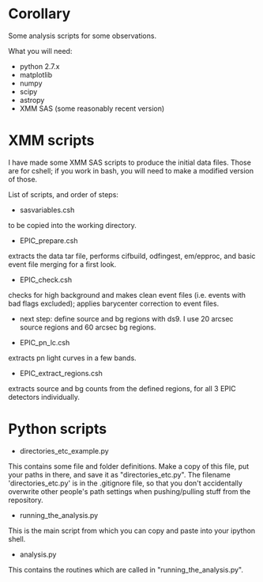 Corollary
=========

Some analysis scripts for some observations.

What you will need:
- python 2.7.x
- matplotlib
- numpy
- scipy
- astropy
- XMM SAS (some reasonably recent version)

XMM scripts
===========

I have made some XMM SAS scripts to produce the initial data files. Those are for cshell; if you work in bash, you will need to make a modified version of those.

List of scripts, and order of steps:

- sasvariables.csh

to be copied into the working directory.

- EPIC_prepare.csh

extracts the data tar file, performs cifbuild, odfingest, em/epproc, and basic event file merging for a first look.

- EPIC_check.csh

checks for high background and makes clean event files (i.e. events with bad flags excluded); applies barycenter correction to event files.

- next step: define source and bg regions with ds9. I use 20 arcsec source regions and 60 arcsec bg regions.

- EPIC_pn_lc.csh

extracts pn light curves in a few bands.

- EPIC_extract_regions.csh

extracts source and bg counts from the defined regions, for all 3 EPIC detectors individually.


Python scripts
==============

- directories_etc_example.py

This contains some file and folder definitions. Make a copy of this file, put your paths in there, and save it as "directories_etc.py". The filename 'directories_etc.py' is in the .gitignore file, so that you don't accidentally overwrite other people's path settings when pushing/pulling stuff from the repository.

- running_the_analysis.py

This is the main script from which you can copy and paste into your ipython shell. 

- analysis.py

This contains the routines which are called in "running_the_analysis.py".